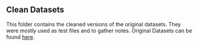 <h2>Clean Datasets</h2> 



<p>This folder contains the cleaned versions of the original datasets.  They were mostly used as test files and to gather notes.  Original Datasets can be found
<a href="https://github.com/RConnie/CAPP30239_FA22/tree/main/final_project/original%20datasets">here</a>.
</p>

